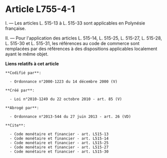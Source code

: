 # Article L755-4-1

I. ― Les articles L. 515-13 à L. 515-33 sont applicables en Polynésie française. 

II. ― Pour l'application des articles L. 515-14, L. 515-25, L. 515-27, L. 515-28, L. 515-30 et L. 515-31, les références au
code de commerce sont remplacées par des références à des dispositions applicables localement ayant le même objet.

**Liens relatifs à cet article**

	**Codifié par**:

	  - Ordonnance n°2000-1223 du 14 décembre 2000 (V)

	**Créé par**:

	  - Loi n°2010-1249 du 22 octobre 2010 - art. 85 (V)

	**Abrogé par**:

	  - Ordonnance n°2013-544 du 27 juin 2013 - art. 26 (VD)

	**Cite**:

	  - Code monétaire et financier - art. L515-13
	  - Code monétaire et financier - art. L515-14
	  - Code monétaire et financier - art. L515-25
	  - Code monétaire et financier - art. L515-27
	  - Code monétaire et financier - art. L515-30

